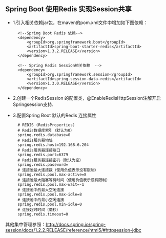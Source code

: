 

## Spring Boot 使用Redis 实现Session共享

 * 1.引入相关依赖jar包，在maven的pom.xml文件中增加如下图依赖：
 
         <!--Spring Boot Redis 依赖-->
         <dependency>
             <groupId>org.springframework.boot</groupId>
             <artifactId>spring-boot-starter-redis</artifactId>
             <version>1.3.2.RELEASE</version>
         </dependency>
 
         <!-- Spring Redis Session相关依赖  -->
         <dependency>
             <groupId>org.springframework.session</groupId>
             <artifactId>spring-session-data-redis</artifactId>
             <version>1.3.0.RELEASE</version>
         </dependency>
         
  * 2.创建一个RedisSession 的配置类，@EnableRedisHttpSession注解开启Springsession支持.
        
  * 3.配置Spring Boot  默认的Redis 连接属性
      
          # REDIS (RedisProperties)
          # Redis数据库索引（默认为0）
          spring.redis.database=0
          # Redis服务器地址
          spring.redis.host=192.168.6.204
          # Redis服务器连接端口
          spring.redis.port=6379
          # Redis服务器连接密码（默认为空）
          spring.redis.password=
          # 连接池最大连接数（使用负值表示没有限制）
          spring.redis.pool.max-active=8
          # 连接池最大阻塞等待时间（使用负值表示没有限制）
          spring.redis.pool.max-wait=-1
          # 连接池中的最大空闲连接
          spring.redis.pool.max-idle=8
          # 连接池中的最小空闲连接
          spring.redis.pool.min-idle=0
          # 连接超时时间（毫秒）
          spring.redis.timeout=0
      
   其他集中管理参照：http://docs.spring.io/spring-session/docs/1.2.2.RELEASE/reference/html5/#httpsession-jdbc       
         